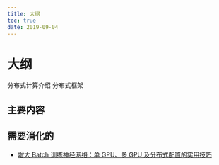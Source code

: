 ```yaml
---
title: 大纲
toc: true
date: 2019-09-04
---
```

# 大纲

分布式计算介绍
分布式框架


## 主要内容



## 需要消化的

- [增大 Batch 训练神经网络：单 GPU、多 GPU 及分布式配置的实用技巧](https://zhuanlan.zhihu.com/p/48035735)
